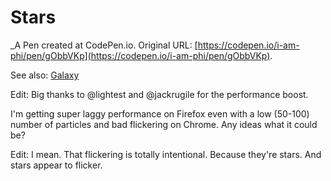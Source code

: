 # Stars
 _A Pen created at CodePen.io. Original URL: [https://codepen.io/i-am-phi/pen/gObbVKp](https://codepen.io/i-am-phi/pen/gObbVKp).

 See also: <a href="http://codepen.io/giana/pen/bEGxoe">Galaxy</a>

Edit: Big thanks to @lightest and @jackrugile for the performance boost.

I'm getting super laggy performance on Firefox even with a low (50-100) number of particles and bad flickering on Chrome. Any ideas what it could be?

Edit: I mean. That flickering is totally intentional. Because they're stars. And stars appear to flicker.